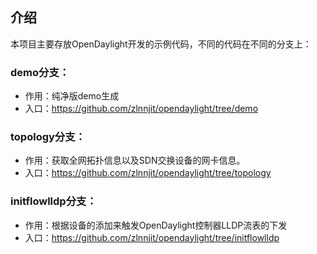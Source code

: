 ## 介绍

本项目主要存放OpenDaylight开发的示例代码，不同的代码在不同的分支上：

### demo分支：

+ 作用：纯净版demo生成
+ 入口：https://github.com/zlnnjit/opendaylight/tree/demo



### topology分支：

+ 作用：获取全网拓扑信息以及SDN交换设备的网卡信息。
+ 入口：https://github.com/zlnnjit/opendaylight/tree/topology


### initflowlldp分支：

+ 作用：根据设备的添加来触发OpenDaylight控制器LLDP流表的下发
+ 入口：https://github.com/zlnnjit/opendaylight/tree/initflowlldp